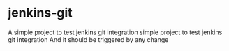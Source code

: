 # jenkins-git
A simple project to test jenkins git integration
simple project to test jenkins git integration
And it should be triggered by any change
